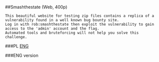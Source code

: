 ﻿##Smashthestate (Web, 400p)

	This beautiful website for testing zip files contains a replica of a vulnerability found in a well known bug bounty site.
	Log in with rob:smashthestate then exploit the vulnerability to gain access to the 'admin' account and the flag.
	Automated tools and bruteforcing will not help you solve this challenge.

###PL
[ENG](#eng-version)

###ENG version

